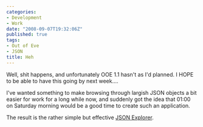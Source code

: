 ```yaml
---
categories:
- Development
- Work
date: "2008-09-07T19:32:06Z"
published: true
tags:
- Out of Eve
- JSON
title: Heh
---
```


Well, shit happens, and unfortunately OOE 1.1 hasn't as I'd planned. I
HOPE to be able to have this going by next week....

I've wanted something to make browsing through largish JSON objects a
bit easier for work for a long while now, and suddenly got the idea that
01:00 on Saturday morning would be a good time to create such an
application.

The result is the rather simple but effective [JSON
Explorer](http://shrimpworks.za.net/projects/json-explorer/).
